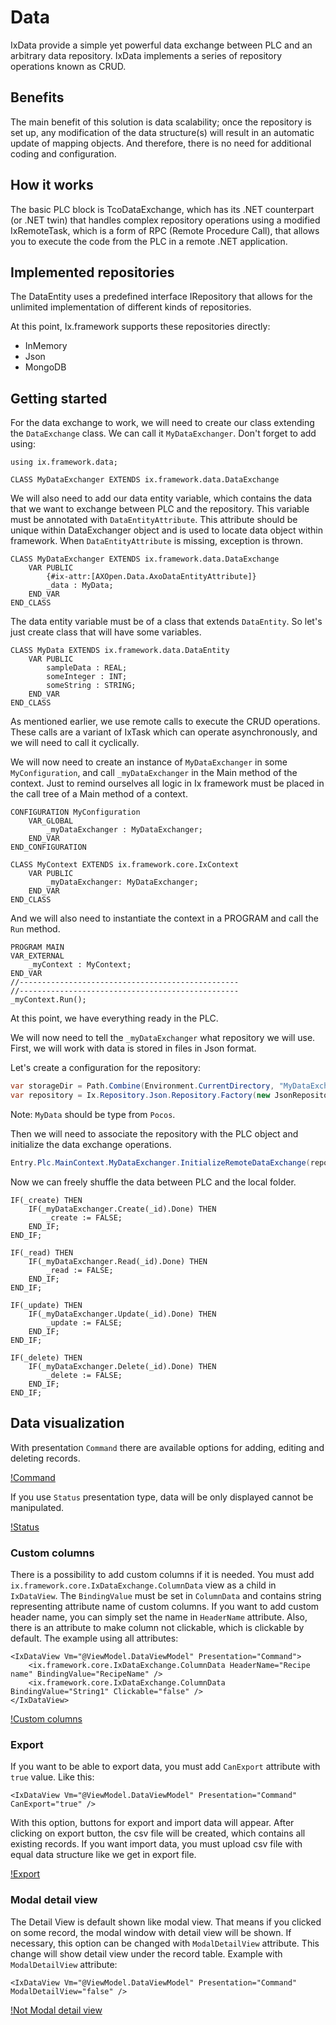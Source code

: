 # Data

IxData provide a simple yet powerful data exchange between PLC and an arbitrary data repository. IxData implements a series of repository operations known as CRUD.

## Benefits

The main benefit of this solution is data scalability; once the repository is set up, any modification of the data structure(s) will result in an automatic update of mapping objects. And therefore, there is no need for additional coding and configuration.

## How it works

The basic PLC block is TcoDataExchange, which has its .NET counterpart (or .NET twin) that handles complex repository operations using a modified IxRemoteTask, which is a form of RPC (Remote Procedure Call), that allows you to execute the code from the PLC in a remote .NET application.

## Implemented repositories

The DataEntity uses a predefined interface IRepository that allows for the unlimited implementation of different kinds of repositories.

At this point, Ix.framework supports these repositories directly:

- InMemory
- Json
- MongoDB

## Getting started

For the data exchange to work, we will need to create our class extending the `DataExchange` class. We can call it `MyDataExchanger`. Don't forget to add using:
```
using ix.framework.data;
```

~~~
CLASS MyDataExchanger EXTENDS ix.framework.data.DataExchange 
~~~

We will also need to add our data entity variable, which contains the data that we want to exchange between PLC and the repository. This variable must be annotated with `DataEntityAttribute`. This attribute should be unique within DataExchanger object and is used to locate data object within framework. When `DataEntityAttribute` is missing, exception is thrown.

~~~
CLASS MyDataExchanger EXTENDS ix.framework.data.DataExchange
    VAR PUBLIC
        {#ix-attr:[AXOpen.Data.AxoDataEntityAttribute]}
        _data : MyData;
    END_VAR  
END_CLASS  
~~~

The data entity variable must be of a class that extends `DataEntity`. So let's just create class that will have some variables.

~~~
CLASS MyData EXTENDS ix.framework.data.DataEntity
    VAR PUBLIC
        sampleData : REAL;
        someInteger : INT;
        someString : STRING;
    END_VAR 
END_CLASS
~~~

As mentioned earlier, we use remote calls to execute the CRUD operations. These calls are a variant of IxTask which can operate asynchronously, and we will need to call it cyclically.

We will now need to create an instance of `MyDataExchanger` in some `MyConfiguration`, and call `_myDataExchanger` in the Main method of the context. Just to remind ourselves all logic in Ix framework must be placed in the call tree of a Main method of a context.

~~~
CONFIGURATION MyConfiguration
    VAR_GLOBAL
        _myDataExchanger : MyDataExchanger;
    END_VAR
END_CONFIGURATION
~~~

~~~
CLASS MyContext EXTENDS ix.framework.core.IxContext    
    VAR PUBLIC         
        _myDataExchanger: MyDataExchanger;
    END_VAR
END_CLASS
~~~

And we will also need to instantiate the context in a PROGRAM and call the `Run` method.

~~~
PROGRAM MAIN
VAR_EXTERNAL
    _myContext : MyContext;
END_VAR
//-------------------------------------------------
//-------------------------------------------------
_myContext.Run();
~~~

At this point, we have everything ready in the PLC.

We will now need to tell the `_myDataExchanger` what repository we will use. First, we will work with data is stored in files in Json format.

Let's create a configuration for the repository:

~~~ C#
var storageDir = Path.Combine(Environment.CurrentDirectory, "MyDataExchangeData");
var repository = Ix.Repository.Json.Repository.Factory(new JsonRepositorySettings<MyData>(storageDir));
~~~

Note: `MyData` should be type from `Pocos`.

Then we will need to associate the repository with the PLC object and initialize the data exchange operations.

~~~ C#
Entry.Plc.MainContext.MyDataExchanger.InitializeRemoteDataExchange(repository);
~~~

Now we can freely shuffle the data between PLC and the local folder.
```
IF(_create) THEN
    IF(_myDataExchanger.Create(_id).Done) THEN
        _create := FALSE;
    END_IF;
END_IF;

IF(_read) THEN
    IF(_myDataExchanger.Read(_id).Done) THEN
        _read := FALSE;
    END_IF;
END_IF;

IF(_update) THEN
    IF(_myDataExchanger.Update(_id).Done) THEN
        _update := FALSE;
    END_IF;
END_IF;

IF(_delete) THEN
    IF(_myDataExchanger.Delete(_id).Done) THEN
        _delete := FALSE;
    END_IF;
END_IF;
```

## Data visualization

With presentation `Command` there are available options for adding, editing and deleting records.

[!Command](~/articles/data/images/Command.png)

If you use `Status` presentation type, data will be only displayed cannot be manipulated.

[!Status](~/articles/data/images/Status.png)

### Custom columns

There is a possibility to add custom columns if it is needed. You must add `ix.framework.core.IxDataExchange.ColumnData` view as a child in `IxDataView`. The `BindingValue` must be set in `ColumnData` and contains string representing attribute name of custom columns. If you want to add custom header name, you can simply set the name in `HeaderName` attribute. Also, there is an attribute to make column not clickable, which is clickable by default. The example using all attributes:

~~~
<IxDataView Vm="@ViewModel.DataViewModel" Presentation="Command">
    <ix.framework.core.IxDataExchange.ColumnData HeaderName="Recipe name" BindingValue="RecipeName" />
    <ix.framework.core.IxDataExchange.ColumnData BindingValue="String1" Clickable="false" />
</IxDataView>
~~~

[!Custom columns](~/articles/data/images/CustomColumns.png)

### Export

If you want to be able to export data, you must add `CanExport` attribute with `true` value. Like this:

~~~
<IxDataView Vm="@ViewModel.DataViewModel" Presentation="Command" CanExport="true" />
~~~

With this option, buttons for export and import data will appear. After clicking on export button, the csv file will be created, which contains all existing records. If you want import data, you must upload csv file with equal data structure like we get in export file.

[!Export](~/articles/data/images/Export.png)

### Modal detail view

The Detail View is default shown like modal view. That means if you clicked on some record, the modal window with detail view will be shown. If necessary, this option can be changed with `ModalDetailView` attribute. This change will show detail view under the record table. Example with `ModalDetailView` attribute:

~~~
<IxDataView Vm="@ViewModel.DataViewModel" Presentation="Command" ModalDetailView="false" />
~~~

[!Not Modal detail view](~/articles/data/images/NotModal.png)
